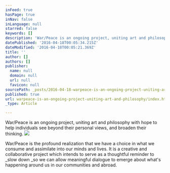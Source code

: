 ```yaml
---
inFeed: true
hasPage: true
inNav: false
inLanguage: null
starred: false
keywords: []
description: 'War/Peace is an ongoing project, uniting art and philosophy with hope to help individuals see beyond their personal views, and broaden their thinking.'
datePublished: '2016-04-18T00:05:34.215Z'
dateModified: '2016-04-18T00:05:21.369Z'
title: ''
author: []
authors: []
publisher:
  name: null
  domain: null
  url: null
  favicon: null
sourcePath: _posts/2016-04-18-warpeace-is-an-ongoing-project-uniting-art-and-philosophy.md
published: true
url: warpeace-is-an-ongoing-project-uniting-art-and-philosophy/index.html
_type: Article

---
```

War/Peace is an ongoing project, uniting art and philosophy with hope to help individuals see beyond their personal views, and broaden their thinking.
![](https://the-grid-user-content.s3-us-west-2.amazonaws.com/8406136c-e426-433f-ad2b-422aef040335.png)

War/Peace is the profound realization that we have a choice in what we consume and assimilate into our minds and lives. It is a creative and collaborative project which intends to serve as a thoughtful reminder to _slow down _so we can allow meaningful dialogue to emerge about what's happening around us in our communities and abroad.